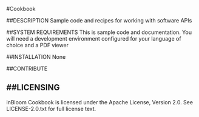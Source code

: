#Cookbook

##DESCRIPTION
Sample code and recipes for working with software APIs


##SYSTEM REQUIREMENTS
This is sample code and documentation. You will need a development environment configured for your language of choice and a PDF viewer

##INSTALLATION
None

##CONTRIBUTE


##LICENSING
---
inBloom Cookbook is licensed under the Apache License, Version 2.0. See LICENSE-2.0.txt for full license text.

